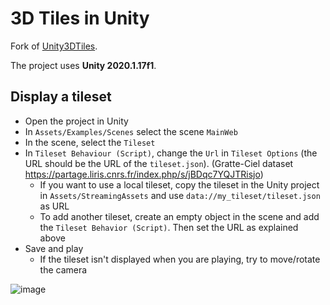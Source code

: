 # 3D Tiles in Unity

Fork of [Unity3DTiles](https://github.com/NASA-AMMOS/Unity3DTiles).

The project uses __Unity 2020.1.17f1__.

## Display a tileset

- Open the project in Unity
- In `Assets/Examples/Scenes` select the scene `MainWeb`
- In the scene, select the `Tileset`
- In `Tileset Behaviour (Script)`, change the `Url` in `Tileset Options` (the URL should be the URL of the `tileset.json`). (Gratte-Ciel dataset https://partage.liris.cnrs.fr/index.php/s/jBDqc7YQJTRisjo)
  - If you want to use a local tileset, copy the tileset in the Unity project in `Assets/StreamingAssets` and use `data://my_tileset/tileset.json` as URL
  - To add another tileset, create an empty object in the scene and add the `Tileset Behavior (Script)`. Then set the URL as explained above
- Save and play
  - If the tileset isn't displayed when you are playing, try to move/rotate the camera 

![image](https://user-images.githubusercontent.com/32875283/207844715-67825c05-bf0e-45b3-9ebe-10208249c2b8.png)
